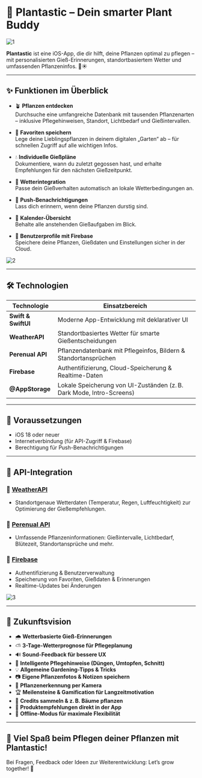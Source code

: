 # 🌿 Plantastic – Dein smarter Plant Buddy


![1](https://github.com/user-attachments/assets/16946351-8fc6-4cab-a9ec-c8dfb1688c98)


**Plantastic** ist eine iOS-App, die dir hilft, deine Pflanzen optimal zu pflegen – mit personalisierten Gieß-Erinnerungen, standortbasiertem Wetter und umfassenden Pflanzeninfos. 🌱☀️

---

## ✨ Funktionen im Überblick

- 🪴 **Pflanzen entdecken**  
  Durchsuche eine umfangreiche Datenbank mit tausenden Pflanzenarten – inklusive Pflegehinweisen, Standort, Lichtbedarf und Gießintervallen.

- 🌟 **Favoriten speichern**  
  Lege deine Lieblingspflanzen in deinem digitalen „Garten“ ab – für schnellen Zugriff auf alle wichtigen Infos.

- 💧 **Individuelle Gießpläne**  
  Dokumentiere, wann du zuletzt gegossen hast, und erhalte Empfehlungen für den nächsten Gießzeitpunkt.

- 📍 **Wetterintegration**  
  Passe dein Gießverhalten automatisch an lokale Wetterbedingungen an.

- 🔔 **Push-Benachrichtigungen**  
  Lass dich erinnern, wenn deine Pflanzen durstig sind.

- 📆 **Kalender-Übersicht**  
  Behalte alle anstehenden Gießaufgaben im Blick.

- 🔐 **Benutzerprofile mit Firebase**  
  Speichere deine Pflanzen, Gießdaten und Einstellungen sicher in der Cloud.




![2](https://github.com/user-attachments/assets/7628d8f5-fe94-436b-99e9-2ca8bc6c7a7d)




---

## 🛠️ Technologien

| Technologie      | Einsatzbereich                                                                 |
|------------------|--------------------------------------------------------------------------------|
| **Swift & SwiftUI** | Moderne App-Entwicklung mit deklarativer UI                                 |
| **WeatherAPI**      | Standortbasiertes Wetter für smarte Gießentscheidungen                      |
| **Perenual API**    | Pflanzendatenbank mit Pflegeinfos, Bildern & Standortansprüchen             |
| **Firebase**        | Authentifizierung, Cloud-Speicherung & Realtime-Daten                       |
| **@AppStorage**     | Lokale Speicherung von UI-Zuständen (z. B. Dark Mode, Intro-Screens)        |

---

## 📲 Voraussetzungen

- iOS 18 oder neuer  
- Internetverbindung (für API-Zugriff & Firebase)  
- Berechtigung für Push-Benachrichtigungen

---

## 🔗 API-Integration

### 📍 [WeatherAPI](https://api.weatherapi.com/)  
- Standortgenaue Wetterdaten (Temperatur, Regen, Luftfeuchtigkeit) zur Optimierung der Gießempfehlungen.

### 🌱 [Perenual API](https://perenual.com/api/)  
- Umfassende Pflanzeninformationen: Gießintervalle, Lichtbedarf, Blütezeit, Standortansprüche und mehr.

### 🔐 [Firebase](https://firebase.google.com/)  
- Authentifizierung & Benutzerverwaltung  
- Speicherung von Favoriten, Gießdaten & Erinnerungen  
- Realtime-Updates bei Änderungen


![3](https://github.com/user-attachments/assets/ec7c7729-c23b-462a-ac4f-89b27ce20a05)



---

## 🚀 Zukunftsvision

- 🌧 **Wetterbasierte Gieß-Erinnerungen**  
- ⛅️ **3-Tage-Wetterprognose für Pflegeplanung**  
- 🔊 **Sound-Feedback für bessere UX**  
- 🌿 **Intelligente Pflegehinweise (Düngen, Umtopfen, Schnitt)**  
- 💡 **Allgemeine Gardening-Tipps & Tricks**  
- 📷 **Eigene Pflanzenfotos & Notizen speichern**  
- 📸 **Pflanzenerkennung per Kamera**  
- 🏆 **Meilensteine & Gamification für Langzeitmotivation**  
- 🎯 **Credits sammeln & z. B. Bäume pflanzen**  
- 🔗 **Produktempfehlungen direkt in der App**  
- 📴 **Offline-Modus für maximale Flexibilität**

---

## 💚 Viel Spaß beim Pflegen deiner Pflanzen mit Plantastic!

Bei Fragen, Feedback oder Ideen zur Weiterentwicklung: Let’s grow together! 🌱
